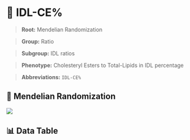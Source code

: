 # 🧪 IDL-CE%

> **Root:** Mendelian Randomization

> **Group:** Ratio  

> **Subgroup:** IDL ratios

> **Phenotype:** Cholesteryl Esters to Total-Lipids in IDL percentage  

> **Abbreviations:** `IDL-CE%`

## 🧬 Mendelian Randomization  

<img src="/MR/Figures/Inverse/IDLhengxianCEbaifenhao.png"/>


## 📊 Data Table


<CsvTableMRI src="/MR_Data/Inverse/IDLhengxianCEbaifenhao.csv"/>
